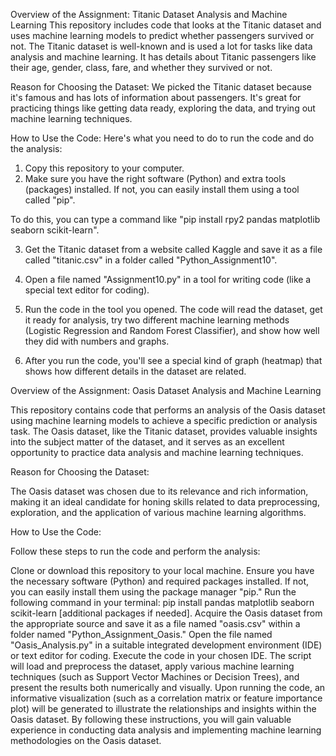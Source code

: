 
Overview of the Assignment: Titanic Dataset Analysis and Machine Learning
This repository includes code that looks at the Titanic dataset and uses machine learning models to predict whether passengers survived or not. The Titanic dataset is well-known and is used a lot for tasks like data analysis and machine learning. It has details about Titanic passengers like their age, gender, class, fare, and whether they survived or not.

Reason for Choosing the Dataset:
We picked the Titanic dataset because it's famous and has lots of information about passengers. It's great for practicing things like getting data ready, exploring the data, and trying out machine learning techniques.

How to Use the Code:
Here's what you need to do to run the code and do the analysis:
1. Copy this repository to your computer.
2. Make sure you have the right software (Python) and extra tools (packages) installed. If not, you can easily install them using a tool called "pip".

To do this, you can type a command like "pip install rpy2 pandas matplotlib seaborn scikit-learn".

3. Get the Titanic dataset from a website called Kaggle and save it as a file called "titanic.csv" in a folder called "Python_Assignment10".

4. Open a file named "Assignment10.py" in a tool for writing code (like a special text editor for coding).
5. Run the code in the tool you opened. The code will read the dataset, get it ready for analysis, try two different machine learning methods (Logistic Regression and Random Forest Classifier), and show how well they did with numbers and graphs.

6. After you run the code, you'll see a special kind of graph (heatmap) that shows how different details in the dataset are related.

Overview of the Assignment: Oasis Dataset Analysis and Machine Learning

This repository contains code that performs an analysis of the Oasis dataset using machine learning models to achieve a specific prediction or analysis task. The Oasis dataset, like the Titanic dataset, provides valuable insights into the subject matter of the dataset, and it serves as an excellent opportunity to practice data analysis and machine learning techniques. 

Reason for Choosing the Dataset:

The Oasis dataset was chosen due to its relevance and rich information, making it an ideal candidate for honing skills related to data preprocessing, exploration, and the application of various machine learning algorithms.

How to Use the Code:

Follow these steps to run the code and perform the analysis:

Clone or download this repository to your local machine.
Ensure you have the necessary software (Python) and required packages installed. If not, you can easily install them using the package manager "pip." Run the following command in your terminal: pip install pandas matplotlib seaborn scikit-learn [additional packages if needed].
Acquire the Oasis dataset from the appropriate source and save it as a file named "oasis.csv" within a folder named "Python_Assignment_Oasis."
Open the file named "Oasis_Analysis.py" in a suitable integrated development environment (IDE) or text editor for coding.
Execute the code in your chosen IDE. The script will load and preprocess the dataset, apply various machine learning techniques (such as Support Vector Machines or Decision Trees), and present the results both numerically and visually.
Upon running the code, an informative visualization (such as a correlation matrix or feature importance plot) will be generated to illustrate the relationships and insights within the Oasis dataset.
By following these instructions, you will gain valuable experience in conducting data analysis and implementing machine learning methodologies on the Oasis dataset.

